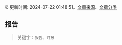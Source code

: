 :alarm_clock: 更新时间: 2024-07-22 01:48:51。[文章来源](/README.md)、[文章分类](/TAGS.md)

## 报告


> 关键字：`报告`、`月报`



